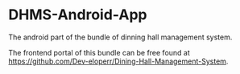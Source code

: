 # DHMS-Android-App
The android part of the bundle of dinning hall management system.

The frontend portal of this bundle can be free found at https://github.com/Dev-eloperr/Dining-Hall-Management-System.
